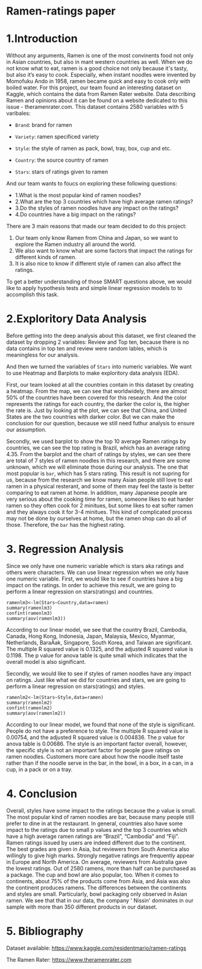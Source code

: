 # Ramen-ratings paper
# 1.Introduction

Without any arguments, Ramen is one of the most convinents food not only in Asian countries, but also in mant western countries as well. When we do not know what to eat, ramen is a good choice not only because it's tasty, but also it’s easy to cook. Especially, when instant noodles were invented by Momofuku Ando in 1958, ramen became quick and easy to cook only with boiled water. For this project, our team found an interesting dataset on Kaggle, which contains the data from Ramen Rater website. Data describing Ramen and opinions about it can be found on a website dedicated to this issue - theramenrater.com. This dataset contains 2580 variables with 5 varibales:
* `Brand`: brand for ramen


* `Variety`: ramen specificed variety


* `Style`: the style of ramen as pack, bowl, tray, box, cup and etc.


* `Country`: the source country of ramen


* `Stars`: stars of ratings given to ramen

And our team wants to foucs on exploring these following questions:
* 1.What is the most popular kind of ramen noodles?
* 2.What are the top 3 countries which have high average ramen ratings?
* 3.Do the styles of ramen noodles have any impact on the ratings? 
* 4.Do countries have a big impact on the ratings?

There are 3 main reasons that made our team decided to do this project:

1. Our team only know Ramen from China and Japan, so we want to explore the Ramen industry all around the world. 
2. We also want to know what are some factors that impact the ratings for different kinds of ramen. 
3. It is also nice to know if different style of ramen can also affect the ratings. 


To get a better understanding of those SMART questions above, we would like to apply hypothesis tests and simple linear regression models to to accomplish this task.


# 2.Exploritory Data Analysis

Before getting into the deep analysis about this dataset, we first cleaned the dataset by dropping 2 variables: Review and Top ten, because there is no data contains in top ten and review were random lables, which is meaningless for our analysis. 

And then we turned the variables of `Stars` into numeric variables. We want to use Heatmap and Barplots to make exploritory data analysis (EDA). 

First, our team looked at all the countries contain in this dataset by creating a heatmap. From the map, we can see that worldwidely, there are almost 50% of the countries have been covered for this research. And the color represents the ratings for each country, the darker the color is, the higher the rate is. Just by looking at the plot, we can see that China, and United States are the two countries with darker color. But we can make the conclusion for our question, because we still need futhur analysis to ensure our assumption. 

Secondly, we used barplot to show the top 10 average Ramen ratings by countries, we can see the top rating is Brazil, which has an average rating 4.35. From the barplot and the chart of ratings by styles, we can see there are total of 7 styles of ramen noodles in this research, and there are some unknown, which we will eliminate those during our analysis. The one that most popular is `bar`, which has 5 stars rating. This result is not supring for us, because from the research we know many Asian people still love to eat ramen in a physical resterant, and some of them may feel the taste is better comparing to eat ramen at home. In addition, many Japanese people are very serious about the cooking time for ramen, someone likes to eat harder ramen so they often cook for 2 minitues, but some likes to eat softer ramen and they always cook it for 3-4 minitues. This kind of complicated process may not be done by ourselves at home, but the ramen shop can do all of those. Therefore, the `bar` has the highest rating. 

# 3. Regression Analysis

Since we only have one numeric variable which is stars aka ratings and others were characters. We can use linear regression when we only have one numeric variable. First, we would like to see if countries have a big impact on the ratings. In order to achieve this result, we are going to perform a linear regression on stars(ratings) and countries.
```
ramenlm3<-lm(Stars~Country,data=ramen)
summary(ramenlm3)
confint(ramenlm3)
summary(aov(ramenlm3))
```
According to our linear model, we see that the country Brazil, Cambodia, Canada, Hong Kong, Indonesia, Japan, Malaysia, Mexico, Myanmar, Netherlands, BaraȀak, Singapore, South Korea, and Taiwan are significant. The multiple R squared value is 0.1325, and the adjusted R squared value is 0.1198. The p value for anova table is quite small which indicates that the overall model is also significant.

Secondly, we would like to see if styles of ramen noodles have any impact on ratings. Just like what we did for countries and stars, we are going to perform a linear regression on stars(ratings) and styles.
```
ramenlm2<-lm(Stars~Style,data=ramen)
summary(ramenlm2)
confint(ramenlm2)
summary(aov(ramenlm2))
```
According to our linear model, we found that none of the style is significant. People do not have a preference to style. The multiple R squared value is 0.00754, and the adjusted R squared value is 0.004836. The p value for anova table is 0.00686. The style is an important factor overall, however, the specific style is not an important factor for people gave ratings on ramen noodles. Customers more care about how the noodle itself taste rather than if the noodle serve in the bar, in the bowl, in a box, in a can, in a cup, in a pack or on a tray.


# 4. Conclusion

Overall, styles have some impact to the ratings because the p value is small. The most popular kind of ramen noodles are bar, because many people still prefer to dine in at the restaurant. In general, countries also have some impact to the ratings due to small p values and the top 3 countries which have a high average ramen ratings are “Brazil”, “Cambodia” and “Fiji”. Ramen ratings issued by users are indeed different due to the continent. The best grades are given in Asia, but reviewers from South America also willingly to give high marks. Strongly negative ratings are frequently appear in Europe and North America. On average, reviewers from Australia gave the lowest ratings. Out of 2580 ramens, more than half can be purchased as a package. The cup and bowl are also popular, too. When it comes to continents, about 75% of the products come from Asia, and Asia was also the continent produces ramens. The differences between the continents and styles are small. Particularly, bowl packaging only observed in Asian ramen. We see that that in our data, the company ' Nissin' dominates in our sample with more than 350 different products in our dataset.

# 5. Bibliography

Dataset available: https://www.kaggle.com/residentmario/ramen-ratings

The Ramen Rater: https://www.theramenrater.com
